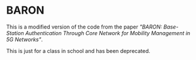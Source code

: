 # BARON
This is a modified version of the code from the paper *"BARON: Base-Station Authentication Through Core Network for Mobility Management in 5G Networks"*.

This is just for a class in school and has been deprecated.
